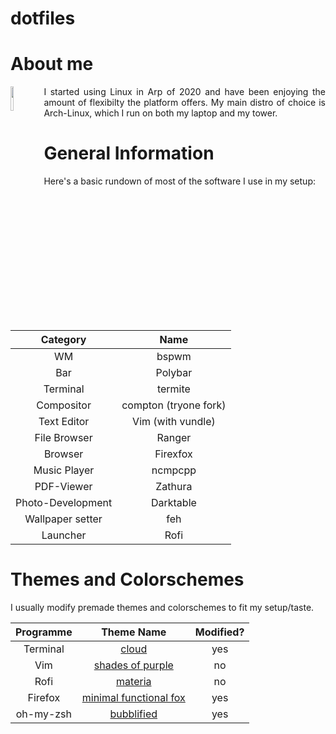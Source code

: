 # dotfiles
# About me

<img align="left" border="0" padding="4" src="https://github.com/channel-42/dotfiles/blob/master/Pictures/arch_senko.png" width="10%">

<p style="text-align: justify;">  
I started using Linux in Arp of 2020 and have been enjoying the amount of flexibilty the platform offers. My main distro of choice is Arch-Linux, which I run on both my laptop and my tower.   
   
    
   
   
</p>

# General Information

Here's a basic rundown of most of the software I use in my setup:

| Category | Name |
|:--------:|:----:|
|WM| bspwm |
|Bar|Polybar|
|Terminal|termite|
|Compositor|compton (tryone fork)|
|Text Editor|Vim (with vundle)|
|File Browser|Ranger|
|Browser|Firexfox|
|Music Player|ncmpcpp|
|PDF-Viewer|Zathura|
|Photo-Development|Darktable|
|Wallpaper setter|feh|
|Launcher|Rofi|

# Themes and Colorschemes

I usually modify premade themes and colorschemes to fit my setup/taste.

| Programme | Theme Name | Modified? |
|:--------:|:----:|:-------:|
|Terminal|[cloud](http://terminal.sexy/#AAAA____Iign1ajjnHXdmJiuZUqWYlVmqdHf5uvlXW90zXScY7CwwMDdV4a8PzRChJ2i2dbP)|yes|
|Vim|[shades of purple](https://github.com/Rigellute/shades-of-purple.vim)|no|
|Rofi|[materia](https://github.com/DefunctLizard/materia-rofi-theme/blob/master/README.md)|no|
|Firefox|[minimal functional fox](https://github.com/mut-ex/minimal-functional-fox)|yes|
|oh-my-zsh|[bubblified](https://github.com/hohmannr/bubblified)|yes|
